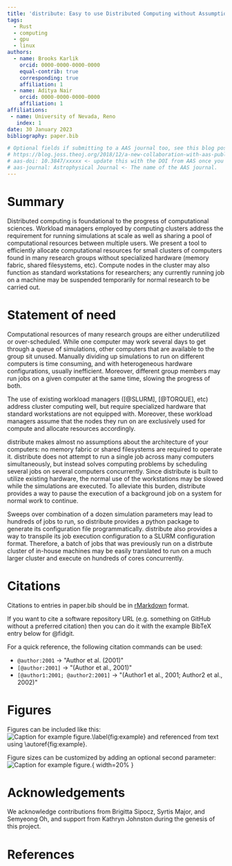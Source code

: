 ```yaml
---
title: 'distribute: Easy to use Distributed Computing without Assumptions'
tags:
  - Rust
  - computing
  - gpu
  - linux
authors:
  - name: Brooks Karlik
    orcid: 0000-0000-0000-0000
    equal-contrib: true
	corresponding: true
    affiliation: 1
  - name: Aditya Nair
    orcid: 0000-0000-0000-0000
    affiliation: 1
affiliations:
 - name: University of Nevada, Reno
   index: 1
date: 30 January 2023
bibliography: paper.bib

# Optional fields if submitting to a AAS journal too, see this blog post:
# https://blog.joss.theoj.org/2018/12/a-new-collaboration-with-aas-publishing
# aas-doi: 10.3847/xxxxx <- update this with the DOI from AAS once you know it.
# aas-journal: Astrophysical Journal <- The name of the AAS journal.
---
```


# Summary

Distributed computing is foundational to the progress of computational sciences. Workload managers
employed by computing clusters
address the requirement for running simulations at scale as well as sharing a pool of computational
resources between multiple users. We present a tool to efficiently allocate computational resources 
for small clusters of computers found in many research groups without specialized hardware 
(memory fabric, shared filesystems, etc). Compute nodes in the cluster may also function as standard
workstations for researchers; any currently running job on a machine may be suspended temporarily 
for normal research to be carried out.

# Statement of need

Computational resources of many research groups are either underutilized or over-scheduled. 
While one computer may work several days to get through a queue of simulations, other computers
that are available to the group sit unused. Manually dividing up simulations to run on different computers
is time consuming, and with heterogeneous hardware configurations, usually inefficient. Moreover, 
different group members may run jobs on a given computer at the same time, slowing the progress of 
both.

The use of existing workload managers ([@SLURM], [@TORQUE], etc) address cluster computing well, but require
specialized hardware that standard workstations are not equipped with. Moreover, these workload managers
assume that the nodes they run on are exclusively used for compute and allocate resources accordingly.

distribute makes almost no assumptions about the architecture of your computers: no memory fabric or shared
filesystems are required to operate it. distribute does not attempt to run a single job across many computers
simultaneously, but instead solves computing problems by scheduling several jobs on several computers
concurrently. Since distribute is built to utilize existing hardware, the normal use of the workstations 
may be slowed while the simulations are executed. To alleviate this burden, distribute provides a way to pause
the execution of a background job on a system for normal work to continue.

Sweeps over combination of a dozen simulation parameters may lead to hundreds of jobs to run, so distribute
provides a python package to generate its configuration file programmatically.
distribute also provides a way to transpile its job execution configuration to a SLURM configuration format.
Therefore, a batch of jobs that was previously run on a distrbute cluster of in-house machines may be easily
translated to run on a much larger cluster and execute on hundreds of cores concurrently.

# Citations

Citations to entries in paper.bib should be in
[rMarkdown](http://rmarkdown.rstudio.com/authoring_bibliographies_and_citations.html)
format.

If you want to cite a software repository URL (e.g. something on GitHub without a preferred
citation) then you can do it with the example BibTeX entry below for @fidgit.

For a quick reference, the following citation commands can be used:
- `@author:2001`  ->  "Author et al. (2001)"
- `[@author:2001]` -> "(Author et al., 2001)"
- `[@author1:2001; @author2:2001]` -> "(Author1 et al., 2001; Author2 et al., 2002)"

# Figures

Figures can be included like this:
![Caption for example figure.\label{fig:example}](figure.png)
and referenced from text using \autoref{fig:example}.

Figure sizes can be customized by adding an optional second parameter:
![Caption for example figure.](figure.png){ width=20% }

# Acknowledgements

We acknowledge contributions from Brigitta Sipocz, Syrtis Major, and Semyeong
Oh, and support from Kathryn Johnston during the genesis of this project.

# References
